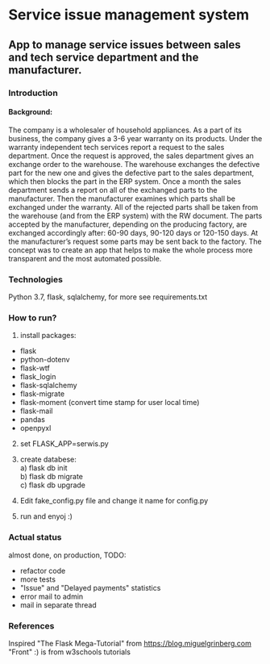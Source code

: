 ﻿# Service issue management system
## App to manage service issues between sales and tech service department and the manufacturer. 
### Introduction
#### Background:
The company is a wholesaler of household appliances. As a part of its business, the company gives a 3-6 year warranty on its products. Under the warranty independent tech services report a request to the sales department. Once the request is approved, the sales department gives an exchange order to the warehouse. The warehouse exchanges the defective part for the new one and gives the defective part to the sales department, which then blocks the part in the ERP system. Once a month the sales department sends a report on all of the exchanged parts to the manufacturer. Then the manufacturer examines which parts shall be exchanged under the warranty. All of the rejected parts shall be taken from the warehouse (and from the ERP system) with the RW document. The parts accepted by the manufacturer, depending on the producing factory, are exchanged accordingly after: 60-90 days, 90-120 days or 120-150 days. At the manufacturer’s request some parts may be sent back to the factory. The concept was to create an app that helps to make the whole process more transparent and the most automated possible. 
### Technologies
Python 3.7, flask, sqlalchemy, for more see requirements.txt
### How to run?

1) install packages: 
 - flask
 - python-dotenv
 - flask-wtf
 - flask_login
 - flask-sqlalchemy
 - flask-migrate
 - flask-moment (convert time stamp for user local time)
 - flask-mail
 - pandas
 - openpyxl 
 
2) set FLASK_APP=serwis.py

3) create databese:<br>
a) flask db init<br>
b) flask db migrate<br>
c) flask db upgrade<br>

4) Edit fake_config.py file and change it name for config.py

5) run and enyoj :)
### Actual status
almost done, on production, 
TODO:
- refactor code
- more tests
- "Issue" and "Delayed payments" statistics
- error mail to admin
- mail in separate thread
### References
Inspired "The Flask Mega-Tutorial" from https://blog.miguelgrinberg.com
"Front" :) is from w3schools tutorials
